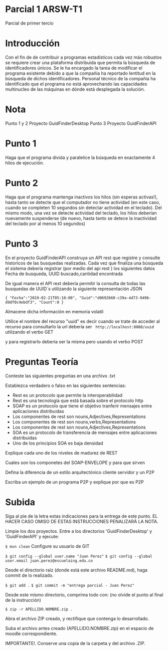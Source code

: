 # Parcial 1 ARSW-T1
Parcial de primer tercio
# Introducción
Con el fin de de contribuir a programas estadísticos cada vez más robustos se requiere crear una plataforma distribuida que permita la búsqueda de identificadores únicos. Se le ha encargado la tarea de modificar el programa existente debido a que la compañia ha reportado lentitud en la búsqueda de dichos identificadores. Personal técnico de la compañia ha identificado que el programa no está aprovechando las capacidades multinucleo de las máquinas en dónde está desplegada la solución.
# Nota
Punto 1 y 2 Proyecto GuidFinderDesktop Punto 3 Proyecto GuidFinderAPI
# Punto 1
Haga que el programa divida y paralelice la búsqueda  en exactamente 4 hilos de ejecución.
# Punto 2
Haga que el programa mantenga inactivos los hilos (sin esperas activas!), hasta tanto se detecte que el computador no tiene actividad (en este caso, cuando se completen 10 segundos sin detectar actividad en el teclado). Del mismo modo, una vez se detecte actividad del teclado, los hilos deberían nuevamente suspenderse (de nuevo, hasta tanto se detece la inactividad del teclado por al menos 10 segundos)
# Punto 3
En el proyecto GuidFinderAPI construya un API rest que registre y consulte historicos de las busquedas realizadas. Cada vez que finaliza una búsqueda el sistema debería registrar (por medio del api rest )  los siguientes datos
Fecha de busqueda, UUID buscado,cantidad encontrada

De igual manera el API rest debería permitir la consulta de todas las busquedas de UUID´s utilizando la siguiente representación JSON 


`
{
"Fecha":"2019-02-21T05:10:00",
"Guid":"d0692660-c39a-4d73-9496-d9df0c4ebdf3",
"Count":0
}
`

Almacene dicha información en memoria volatil


Utilice el nombre del recurso "uuid" es decir cuando se trate de acceder al recurso para consultarlo la url debería ser
` http://localhost:8080/uuid` utilizando el verbo GET


y para registrarlo debería ser la misma pero usando el verbo POST

# Preguntas Teoría
Conteste las siguientes preguntas en una archivo .txt

Establezca verdadero o falso en las siguientes sentencias:
- Rest es un protocolo que permite la interoperabilidad
- Rest es una tecnología que está basada sobre el protocolo http
- SOAP es un protocolo que tiene el objetivo tranferir mensajes entre aplicaciones distribuidas
- Los componentes de rest son nouns,Adjectives,Representations
- Los componentes de rest son nouns,verbs,Representations
- Los componentes de rest son nouns,Adjectives,Representations
- SOA es un protocolo de transferencia de mensajes entre aplicaciones distribuidas
- Uno de los principios SOA es baja densidad

Explique cada uno de los niveles de madurez de REST

Cuales son los componetes del SOAP-ENVELOPE y para que sirven

Defina la diferencia de un estilo arquitectónico cliente servidor y un P2P

Escriba un ejemplo de un programa P2P y explique por que es P2P

# Subida

Siga al pie de la letra estas indicaciones para la entrega de este punto. EL HACER CASO OMISO DE ESTAS INSTRUCCIONES PENALIZARÁ LA NOTA.

Limpie los dos proyectos. Entre a los directorios 'GuidFinderDesktop' y 'GuidFinderAPI' y ejecute:

`$ mvn clean`
Configure su usuario de GIT

`$ git config --global user.name "Juan Perez"`
`$ git config --global user.email juan.perez@escuelaing.edu.co`

Desde el directorio raíz (donde está este archivo README.md), haga commit de lo realizado.

`$ git add .`
`$ git commit -m "entrega parcial - Juan Perez"`

Desde este mismo directorio, comprima todo con: (no olvide el punto al final de la instrucción)

`$ zip -r APELLIDO.NOMBRE.zip .`

Abra el archivo ZIP creado, y rectifique que contenga lo desarrollado.

Suba el archivo antes creado (APELLIDO.NOMBRE.zip) en el espacio de moodle correspondiente.

IMPORTANTE!. Conserve una copia de la carpeta y del archivo .ZIP.
